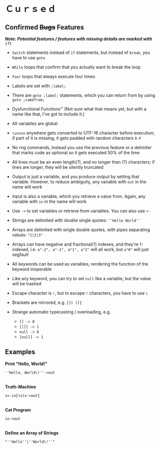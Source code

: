 # Ｃｕｒｓｅｄ

## Confirmed <s>Bugs</s> Features

***Note: Potential features / features with missing details are marked with `(?)`***

* `Switch` statements instead of `if` statements, but instead of `break`, you have to use `goto`
* `While` loops that confirm that you actually want to break the loop
* `Four` loops that always execute four times
* Labels are set with `;label;`
* There are `goto ;label;` statements, which you can return from by using `goto ;camefrom;`
* Dysfunctional Functions™ (Not sure what that means yet, but with a name like that, I've got to include it.)
* All variables are global
* `\uxxxx` anywhere gets converted to UTF-16 character before execution; if part of it is missing, it gets padded with random characters `0-F`
* No rng commands, instead you use the previous feature or a delimiter that marks code as optional so it gets executed 50% of the time
* All lines must be an even length(?), and no longer than (?) characters; if lines are longer, they will be silently truncated
* Output is just a variable, and you produce output by setting that variable. However, to reduce ambiguity, any variable with `out` in the name will work
* Input is also a variable, which you retrieve a value from. Again, any variable with `in` in the name will work
* Use `->` to set variables or retrieve from variables. You can also use `<-`
* Strings are delimited with double single quotes: `''Hello World''`
* Arrays are delimited with single double quotes, with pipes separating values: `"1|2|3"`
* Arrays can have negative and fractional(?) indexes, and they're 1-indexed, i.e. `a"-2", a"-1", a"1", a"2"` will all work, but `a"0"` will just segfault
* All keywords can be used as variables, rendering the function of the keyword inoperable
* Like any keyword, you can try to set `null` like a variable, but the value will be trashed
* Escape character is `!`, but to escape `!` characters, you have to use `\`
* Brackets are mirrored, e.g. `}]) ([{`

* Strange automatic typecasting / overloading, e.g.
	* `[] -> 0`
	* `[[]] -> 1`
	* `null -> 0`
	* `[null] -> 1`

## Examples

**Print "Hello, World!"**

`''Hello, World\!''->out`<br><br>

**Truth-Machine**

`x<-in})x(x->out{`<br><br>

**Cat Program**

`in->out`<br><br>

**Define an Array of Strings**

`"''Hello''|''World\!''"`


















<!-- Not a rickroll: https://www.youtube.com/watch?v=EjtBZhRiKeI -->
